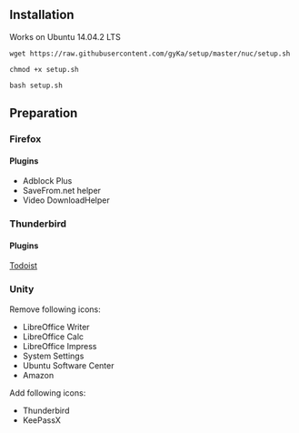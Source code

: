 ## Installation

Works on Ubuntu 14.04.2 LTS

`wget https://raw.githubusercontent.com/gyKa/setup/master/nuc/setup.sh`

`chmod +x setup.sh`

`bash setup.sh`

## Preparation

### Firefox

#### Plugins

* Adblock Plus
* SaveFrom.net helper
* Video DownloadHelper

### Thunderbird

#### Plugins

[Todoist](https://addons.mozilla.org/en-US/thunderbird/addon/todoist-for-thunderbird-to-/)

### Unity

Remove following icons:

* LibreOffice Writer
* LibreOffice Calc
* LibreOffice Impress
* System Settings
* Ubuntu Software Center
* Amazon

Add following icons:

* Thunderbird
* KeePassX
